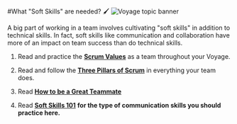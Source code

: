 #What "Soft Skills" are needed? 🖌️
![Voyage topic banner](../assets/horizontal-paint-splash-green.jpg)

A big part of working in a team involves cultivating "soft skills" in addition to technical skills. In fact, soft skills like communication and collaboration have more of an impact on team success than do technical skills.

1. Read and practice the [**Scrum Values**](https://www.scrum.org/resources/scrum-values)
as a team throughout your Voyage.

2. Read and follow the [**Three Pillars of Scrum**](https://www.scrum.org/resources/blog/three-pillars-empiricism-scrum) in everything your team does.

3. Read **[How to be a Great Teammate](../../resources/projresources/greatteammate.md)** 

4. Read **[Soft Skills 101](../../resources/projresources/softskills101.md)** **for the type of communication skills you should practice here.** 
